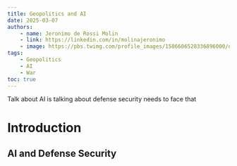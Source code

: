 ```yaml
---
title: Geopolitics and AI
date: 2025-03-07
authors:
    - name: Jeronimo de Rossi Molin
    - link: https://linkedin.com/in/molinajeronimo
    - image: https://pbs.twimg.com/profile_images/1586606528336896000/qZ9Hb9DQ_400x400.jpg
tags:
    - Geopolitics
    - AI
    - War
toc: true
---
```



Talk about AI is talking about defense security needs to face that

# Introduction

## AI and Defense Security